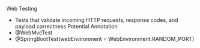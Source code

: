 Web Testing
- Tests that validate incoming HTTP requests, response codes, and payload correctness
Potential Annotation
- @WebMvcTest
- @SpringBootTest(webEnvironment = WebEnvironment.RANDOM_PORT)